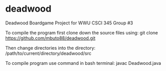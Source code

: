 # deadwood
Deadwood Boardgame Project for WWU CSCI 345
Group #3

To compile the program first clone down the source files using: 
git clone https://github.com/mbuto88/deadwood.git 

Then change directories into the directory: 
/path/to/current/directory/deadwood/src

To compile program use command in bash terminal:
javac Deadwood.java 
